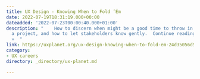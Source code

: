 ```yaml
---
title: UX Design - Knowing When to Fold ’Em
date: 2022-07-19T18:31:19.000+00:00
dateadded: '2022-07-23T00:00:40.000+01:00'
description: "    How to discern when might be a good time to throw in the towel on
  a project, and how to let stakeholders know gently.  Continue reading on UX Planet
  »  "
link: https://uxplanet.org/ux-design-knowing-when-to-fold-em-24d35056d5ac?source=rss----819cc2aaeee0---4
category:
- UX careers
directory: _directory/ux-planet.md

---
```

